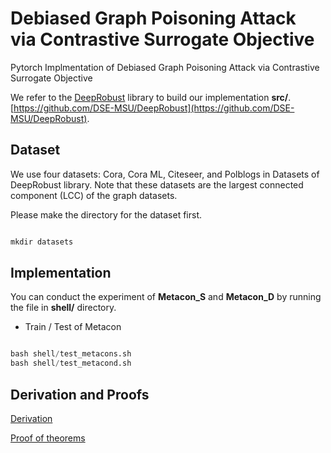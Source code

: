 # Debiased Graph Poisoning Attack via Contrastive Surrogate Objective
Pytorch Implmentation of Debiased Graph Poisoning Attack via Contrastive Surrogate Objective

We refer to the <ins>DeepRobust</ins> library to build our implementation **src/**. [https://github.com/DSE-MSU/DeepRobust](https://github.com/DSE-MSU/DeepRobust).

## Dataset
We use four datasets: Cora, Cora ML, Citeseer, and Polblogs in Datasets of DeepRobust library.
Note that these datasets are the largest connected component (LCC) of the graph datasets. 

Please make the directory for the dataset first.

``` python  

mkdir datasets

```  

## Implementation  

You can conduct the experiment of **Metacon_S** and **Metacon_D** by running the file in **shell/** directory.

* Train / Test of Metacon
``` python  

bash shell/test_metacons.sh  
bash shell/test_metacond.sh  

```  


## Derivation and Proofs

[Derivation](./assets/derivation_eq3.png)

[Proof of theorems](./assets/proof.png)




